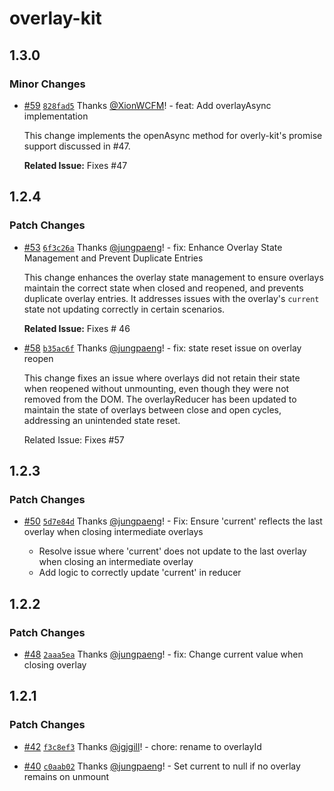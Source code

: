 # overlay-kit

## 1.3.0

### Minor Changes

- [#59](https://github.com/toss/overlay-kit/pull/59) [`828fad5`](https://github.com/toss/overlay-kit/commit/828fad59172a96ca0fecb3a027792db96d942ebe) Thanks [@XionWCFM](https://github.com/XionWCFM)! - feat: Add overlayAsync implementation

  This change implements the openAsync method for overly-kit's promise support discussed in #47.

  **Related Issue:** Fixes #47

## 1.2.4

### Patch Changes

- [#53](https://github.com/toss/overlay-kit/pull/53) [`6f3c26a`](https://github.com/toss/overlay-kit/commit/6f3c26aef21ab639dcaa0c3134299f87de1c01ff) Thanks [@jungpaeng](https://github.com/jungpaeng)! - fix: Enhance Overlay State Management and Prevent Duplicate Entries

  This change enhances the overlay state management to ensure overlays maintain the correct state when closed and reopened, and prevents duplicate overlay entries.
  It addresses issues with the overlay's `current` state not updating correctly in certain scenarios.

  **Related Issue:** Fixes # 46

- [#58](https://github.com/toss/overlay-kit/pull/58) [`b35ac6f`](https://github.com/toss/overlay-kit/commit/b35ac6fdd14e9438a922b9c29c06753da312bc3e) Thanks [@jungpaeng](https://github.com/jungpaeng)! - fix: state reset issue on overlay reopen

  This change fixes an issue where overlays did not retain their state when reopened without unmounting, even though they were not removed from the DOM.
  The overlayReducer has been updated to maintain the state of overlays between close and open cycles, addressing an unintended state reset.

  Related Issue: Fixes #57

## 1.2.3

### Patch Changes

- [#50](https://github.com/toss/overlay-kit/pull/50) [`5d7e84d`](https://github.com/toss/overlay-kit/commit/5d7e84d3d096a5510ba4d7953d37824a4af5dfc2) Thanks [@jungpaeng](https://github.com/jungpaeng)! - Fix: Ensure 'current' reflects the last overlay when closing intermediate overlays

  - Resolve issue where 'current' does not update to the last overlay when closing an intermediate overlay
  - Add logic to correctly update 'current' in reducer

## 1.2.2

### Patch Changes

- [#48](https://github.com/toss/overlay-kit/pull/48) [`2aaa5ea`](https://github.com/toss/overlay-kit/commit/2aaa5eac66ff09ea7477e57b3f2a7d462b6a614a) Thanks [@jungpaeng](https://github.com/jungpaeng)! - fix: Change current value when closing overlay

## 1.2.1

### Patch Changes

- [#42](https://github.com/toss/overlay-kit/pull/42) [`f3c8ef3`](https://github.com/toss/overlay-kit/commit/f3c8ef311422ea75ce58c91d7003cb680cfca40b) Thanks [@jgjgill](https://github.com/jgjgill)! - chore: rename to overlayId

- [#40](https://github.com/toss/overlay-kit/pull/40) [`c0aab02`](https://github.com/toss/overlay-kit/commit/c0aab02c89e5a83351db55d5804cc8815e46cfd7) Thanks [@jungpaeng](https://github.com/jungpaeng)! - Set current to null if no overlay remains on unmount
